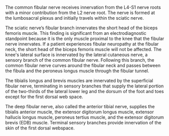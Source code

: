 The common fibular nerve receives innervation from the L4-S1 nerve roots with a minor contribution from the L2 nerve root. The nerve is formed at the lumbosacral plexus and initially travels within the sciatic nerve.

The sciatic nerve’s fibular branch innervates the short head of the biceps femoris muscle. This finding is significant from an electrodiagnostic standpoint because it is the only muscle proximal to the knee that the fibular nerve innervates. If a patient experiences fibular neuropathy at the fibular neck, the short head of the biceps femoris muscle will not be affected. The knee's lateral surface is innervated by the lateral cutaneous nerve, a sensory branch of the common fibular nerve. Following this branch, the common fibular nerve curves around the fibular neck and passes between the fibula and the peroneus longus muscle through the fibular tunnel.

The tibialis longus and brevis muscles are innervated by the superficial fibular nerve, terminating in sensory branches that supply the lateral portion of the two-thirds of the lateral lower leg and the dorsum of the foot and toes except for the first dorsal web space.

The deep fibular nerve, also called the anterior tibial nerve, supplies the tibialis anterior muscle, the extensor digitorum longus muscle, extensor hallucis longus muscle, peroneus tertius muscle, and the extensor digitorum brevis (EDB) muscle. Terminal sensory branches provide innervation of the skin of the first dorsal webspace.